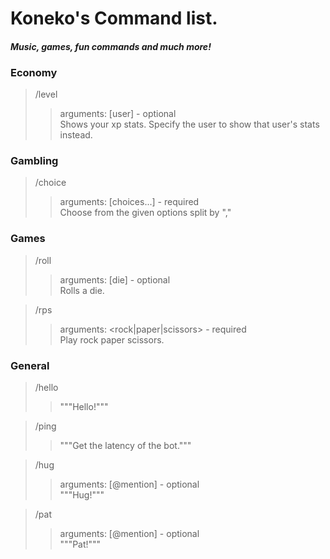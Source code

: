 # Koneko's Command list.

#### *Music, games, fun commands and much more!*

### Economy

> /level  
>> arguments: [user] - optional  
>> Shows your xp stats. Specify the user to show that user's stats instead.  

### Gambling

> /choice
>> arguments: [choices...] - required  
>> Choose from the given options split by ","  

### Games

> /roll  
>> arguments: [die] - optional  
>> Rolls a die. 

> /rps  
>> arguments: <rock|paper|scissors> - required  
>> Play rock paper scissors.  

### General

> /hello
>> """Hello!"""  

> /ping
>> """Get the latency of the bot."""  

> /hug
>> arguments: [@mention] - optional  
>> """Hug!"""  

> /pat
>> arguments: [@mention] - optional  
>> """Pat!"""  
